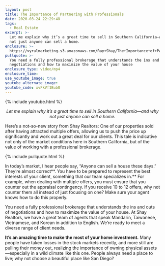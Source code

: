 ```yaml
---
layout: post
title: The Importance of Partnering with Professionals
date: 2020-03-24 22:29:48
tags:
  - Real Estate
excerpt: >-
  Let me explain why it’s a great time to sell in Southern California—and why
  not just anyone can sell a home.
enclosure: >-
  https://vyralmarketing.s3.amazonaws.com/Ray+Shay/The+Importance+of+Partnering+with+Professionals.mp4
pullquote: >-
  You need a fully professional brokerage that understands the ins and outs of
  negotiations and how to maximize the value of your house
enclosure_type: video/mp4
enclosure_time:
use_youtube_image: true
youtube_alternate_image:
youtube_code: xvFkVf1Bub8
---
```


{% include youtube.html %}

<p style="text-align: center;"><em>Let me explain why it’s a great time to sell in Southern California—and why not just anyone can sell a home.</em></p>

Here’s a not-so-new story from Shay Realtors: One of our properties sold after having attracted multiple offers, allowing us to push the price up significantly and work out a great deal for our clients. This tale is indicative not only of the market conditions here in Southern California, but of the value of working with a professional brokerage.&nbsp;

{% include pullquote.html %}

In today’s market, I hear people say, “Anyone can sell a house these days.” They’re almost correct**. You have to be prepared to represent the best interests of your client, something that our team specializes in.** For example, when dealing with multiple offers, you must ensure that you counter out the appraisal contingency. If you receive 10 to 12 offers, why not counter them all instead of just focusing on one? Make sure your agent knows how to do this properly.&nbsp;

You need a fully professional brokerage that understands the ins and outs of negotiations and how to maximize the value of your house. At Shay Realtors, we have a great team of agents that speak Mandarin, Taiwanese, Vietnamese, and Korean in addition to English. We’re ready to meet a diverse range of client needs.&nbsp;

**It’s an amazing time to make the most of your home investment.** Many people have taken losses in the stock markets recently, and more still are pulling their money out, realizing the importance of owning physical assets—especially in a wild climate like this one. People always need a place to live; why not choose a beautiful place like San Diego?&nbsp;